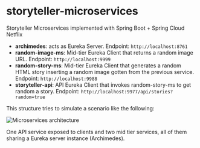 # storyteller-microservices

Storyteller Microservices implemented with Spring Boot + Spring Cloud Netflix

* **archimedes**: acts as Eureka Server. Endpoint: `http://localhost:8761`
* **random-image-ms**: Mid-tier Eureka Client that returns a random image URL. Endpoint: `http://localhost:9999`
* **random-story-ms**: Mid-tier Eureka Client that generates a random HTML story inserting a random image gotten from the previous service. Endpoint: `http://localhost:9988`
* **storyteller-api**: API Eureka Client that invokes random-story-ms to get random a story. Endpoint: `http://localhost:9977/api/stories?random=true`

This structure tries to simulate a scenario like the following:

![Microservices architecture](https://raw.githubusercontent.com/codependent/storyteller-microservices/master/diagram.png)

One API service exposed to clients and two mid tier services, all of them sharing a Eureka server instance (Archimedes).
